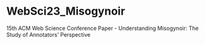 # WebSci23_Misogynoir
15th ACM Web Science Conference Paper - Understanding Misogynoir: The Study of Annotators' Perspective

